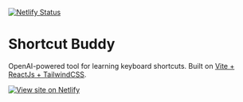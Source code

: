 [![Netlify Status](https://api.netlify.com/api/v1/badges/76f1eb96-96be-46be-9377-372f96b01255/deploy-status)](https://app.netlify.com/sites/shortcut-buddy/deploys)
# Shortcut Buddy
OpenAI-powered tool for learning keyboard shortcuts. Built on [Vite + ReactJs + TailwindCSS](https://github.com/KrishGarg/vite-react-tailwind-jit-template).

[![View site on Netlify](https://i.imgur.com/OAOx3b9.gif)](https://shortcut-buddy.netlify.app/ "View site on Netlify")

